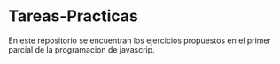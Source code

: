 # Tareas-Practicas
En este repositorio se encuentran los ejercicios propuestos en el primer parcial de la programacion de javascrip. 
